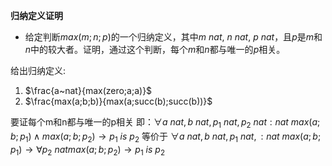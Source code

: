 **归纳定义证明**
* 给定判断$max(m;n;p)$的一个归纳定义，其中$m~nat$, $n~nat$, $p~nat$，且$p$是$m$和$n$中的较大者。证明，通过这个判断，每个$m$和$n$都与唯一的$p$相关。

给出归纳定义:
1. $\frac{a~nat}{max(zero;a;a)}$
3. $\frac{max(a;b;b)}{max(a;succ(b);succ(b))}$

要证每个m和n都与唯一的p相关
即：$\forall a~nat,b~nat,p_1~nat, p_2~nat:nat~max(a;b;p_1)\wedge max(a;b;p_2)\rightarrow p_1~is~p_2$
等价于 $\forall a~nat,b~nat,p_1~nat, :nat~max(a;b;p_1)\rightarrow \forall p_2~nat max(a;b;p_2)\rightarrow p_1~is~p_2$








